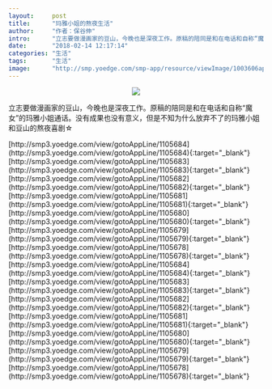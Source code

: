 ```yaml
---
layout:     post
title:      "玛雅小姐的熬夜生活"
author:     "作者：保谷伸"
intro:      "立志要做漫画家的豆山，今晚也是深夜工作。原稿的陪同是和在电话和自称“魔女”的玛雅小姐通话。没有成果也没有意义，但是不知为什么放弃不了的玛雅小姐和豆山的熬夜喜剧☆"
date:       "2018-02-14 12:17:14"
categories: "生活"
tags:       "生活"
image:      "http://smp.yoedge.com/smp-app/resource/viewImage/1003606appline.png"
---
```

<div style="text-align: center">
<p><img src="http://smp.yoedge.com/smp-app/resource/viewImage/1003606appline.png"/></p>
</div>
<p class="post-meta">
<span>立志要做漫画家的豆山，今晚也是深夜工作。原稿的陪同是和在电话和自称“魔女”的玛雅小姐通话。没有成果也没有意义，但是不知为什么放弃不了的玛雅小姐和豆山的熬夜喜剧☆</span>
</p>
[http://smp3.yoedge.com/view/gotoAppLine/1105684](http://smp3.yoedge.com/view/gotoAppLine/1105684){:target="_blank"}
[http://smp3.yoedge.com/view/gotoAppLine/1105683](http://smp3.yoedge.com/view/gotoAppLine/1105683){:target="_blank"}
[http://smp3.yoedge.com/view/gotoAppLine/1105682](http://smp3.yoedge.com/view/gotoAppLine/1105682){:target="_blank"}
[http://smp3.yoedge.com/view/gotoAppLine/1105681](http://smp3.yoedge.com/view/gotoAppLine/1105681){:target="_blank"}
[http://smp3.yoedge.com/view/gotoAppLine/1105680](http://smp3.yoedge.com/view/gotoAppLine/1105680){:target="_blank"}
[http://smp3.yoedge.com/view/gotoAppLine/1105679](http://smp3.yoedge.com/view/gotoAppLine/1105679){:target="_blank"}
[http://smp3.yoedge.com/view/gotoAppLine/1105678](http://smp3.yoedge.com/view/gotoAppLine/1105678){:target="_blank"}
[http://smp3.yoedge.com/view/gotoAppLine/1105684](http://smp3.yoedge.com/view/gotoAppLine/1105684){:target="_blank"}
[http://smp3.yoedge.com/view/gotoAppLine/1105683](http://smp3.yoedge.com/view/gotoAppLine/1105683){:target="_blank"}
[http://smp3.yoedge.com/view/gotoAppLine/1105682](http://smp3.yoedge.com/view/gotoAppLine/1105682){:target="_blank"}
[http://smp3.yoedge.com/view/gotoAppLine/1105681](http://smp3.yoedge.com/view/gotoAppLine/1105681){:target="_blank"}
[http://smp3.yoedge.com/view/gotoAppLine/1105680](http://smp3.yoedge.com/view/gotoAppLine/1105680){:target="_blank"}
[http://smp3.yoedge.com/view/gotoAppLine/1105679](http://smp3.yoedge.com/view/gotoAppLine/1105679){:target="_blank"}
[http://smp3.yoedge.com/view/gotoAppLine/1105678](http://smp3.yoedge.com/view/gotoAppLine/1105678){:target="_blank"}


